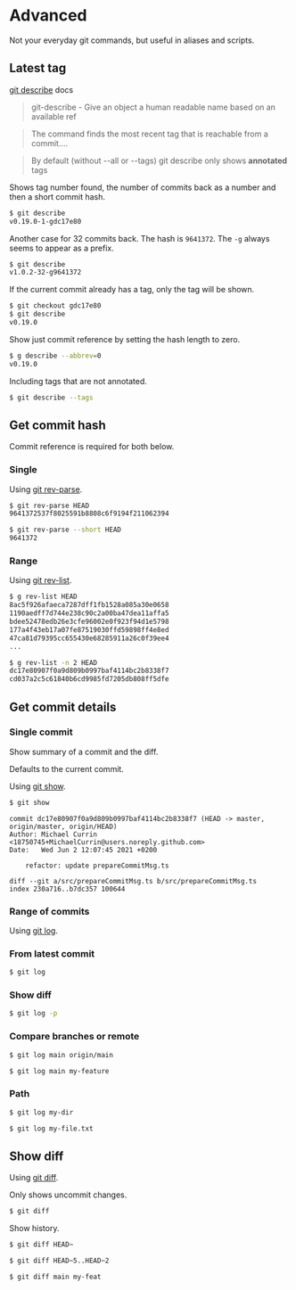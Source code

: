 # Advanced

Not your everyday git commands, but useful in aliases and scripts.


## Latest tag

[git describe](https://git-scm.com/docs/git-describe) docs

> git-describe - Give an object a human readable name based on an available ref

> The command finds the most recent tag that is reachable from a commit....

> By default (without --all or --tags) git describe only shows **annotated** tags

Shows tag number found, the number of commits back as a number and then a short commit hash.

```sh
$ git describe
v0.19.0-1-gdc17e80
```

Another case for 32 commits back. The hash is `9641372`. The `-g` always seems to appear as a prefix.

```sh
$ git describe
v1.0.2-32-g9641372
```

If the current commit already has a tag, only the tag will be shown.

```sh
$ git checkout gdc17e80
$ git describe
v0.19.0
```

Show just commit reference by setting the hash length to zero.

```sh
$ g describe --abbrev=0
v0.19.0
```

Including tags that are not annotated.

```sh
$ git describe --tags
```


## Get commit hash

Commit reference is required for both below.

### Single

Using [git rev-parse](https://git-scm.com/docs/git-rev-parse).

```sh
$ git rev-parse HEAD 
9641372537f8025591b8808c6f9194f211062394
```

```sh
$ git rev-parse --short HEAD 
9641372
```

### Range

Using [git rev-list](https://git-scm.com/docs/git-rev-parse).

```sh
$ g rev-list HEAD
8ac5f926afaeca7287dff1fb1528a085a30e0658
1190aedff7d744e238c90c2a00ba47dea11affa5
bdee52478edb26e3cfe96002e0f923f94d1e5798
177a4f43eb17a07fe87519030ffd59898ff4e8ed
47ca81d79395cc655430e68285911a26c0f39ee4
...
```

```sh
$ g rev-list -n 2 HEAD
dc17e80907f0a9d809b0997baf4114bc2b8338f7
cd037a2c5c61840b6cd9985fd7205db808ff5dfe
```


## Get commit details

### Single commit

Show summary of a commit and the diff.

Defaults to the current commit.

Using [git show](https://git-scm.com/docs/git-show).

```sh
$ git show
```
```
commit dc17e80907f0a9d809b0997baf4114bc2b8338f7 (HEAD -> master, origin/master, origin/HEAD)
Author: Michael Currin <18750745+MichaelCurrin@users.noreply.github.com>
Date:   Wed Jun 2 12:07:45 2021 +0200

    refactor: update prepareCommitMsg.ts

diff --git a/src/prepareCommitMsg.ts b/src/prepareCommitMsg.ts
index 230a716..b7dc357 100644
```

### Range of commits

Using [git log](https://git-scm.com/docs/git-log).

### From latest commit

```sh
$ git log
```

### Show diff

```sh
$ git log -p
```

### Compare branches or remote

```sh
$ git log main origin/main
```

```sh
$ git log main my-feature
```


### Path

```sh
$ git log my-dir
```

```sh
$ git log my-file.txt
```


## Show diff

Using [git diff](https://git-scm.com/docs/git-diff).

Only shows uncommit changes.

```sh
$ git diff
```

Show history.

```sh
$ git diff HEAD~
```

```sh
$ git diff HEAD~5..HEAD~2
```

```sh
$ git diff main my-feat
```
